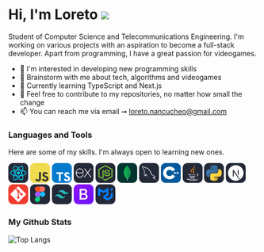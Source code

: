 # Hi, I'm Loreto <img src="https://i.pinimg.com/originals/80/7b/5c/807b5c4b02e765bb4930b7c66662ef4b.gif" width="60"></img>

Student of Computer Science and Telecommunications Engineering. I'm working on various projects with an aspiration to become a full-stack developer. Apart from programming, I have a great passion for videogames.

- 👀 I'm interested in developing new programming skills
- 💬 Brainstorm with me about tech, algorithms and videogames
- 🌱 Currently learning TypeScript and Next.js
- 🚀 Feel free to contribute to my repositories, no matter how small the change
- 📫 You can reach me via email ➞ loreto.nancucheo@gmail.com

### Languages and Tools

Here are some of my skills. I'm always open to learning new ones.

<p align='left'>
<a href='https://react.dev/' target='_blank'><img src='https://raw.githubusercontent.com/tandpfun/skill-icons/59059d9d1a2c092696dc66e00931cc1181a4ce1f/icons/React-Dark.svg' height='40' alt=''/></a>
<a href='https://developer.mozilla.org/en-US/docs/Web/JavaScript' target='_blank'><img src='https://raw.githubusercontent.com/tandpfun/skill-icons/59059d9d1a2c092696dc66e00931cc1181a4ce1f/icons/JavaScript.svg' height='40'/></a>
<a href='https://www.typescriptlang.org/' target='_blank'><img src='https://raw.githubusercontent.com/tandpfun/skill-icons/59059d9d1a2c092696dc66e00931cc1181a4ce1f/icons/TypeScript.svg' height='40'/></a>
<a href='https://expressjs.com/' target='_blank'><img src='https://raw.githubusercontent.com/tandpfun/skill-icons/59059d9d1a2c092696dc66e00931cc1181a4ce1f/icons/ExpressJS-Dark.svg' height='40'/></a>
<a href='https://nodejs.org/en' target='_blank'><img src='https://raw.githubusercontent.com/tandpfun/skill-icons/59059d9d1a2c092696dc66e00931cc1181a4ce1f/icons/NodeJS-Dark.svg' height='40'/></a>
<a href='https://www.mongodb.com/' target='_blank'><img src='https://raw.githubusercontent.com/tandpfun/skill-icons/59059d9d1a2c092696dc66e00931cc1181a4ce1f/icons/MongoDB.svg' height='40'/></a>
<a href='https://www.mysql.com/' target='_blank'><img src='https://raw.githubusercontent.com/tandpfun/skill-icons/59059d9d1a2c092696dc66e00931cc1181a4ce1f/icons/MySQL-Dark.svg' height='40'/></a>
<a href='https://learn.microsoft.com/en-us/cpp/cpp/?view=msvc-170' target='_blank'><img src='https://raw.githubusercontent.com/tandpfun/skill-icons/59059d9d1a2c092696dc66e00931cc1181a4ce1f/icons/CPP.svg' height='40'/></a>
<a href='https://www.java.com/en/' target='_blank'><img src='https://raw.githubusercontent.com/tandpfun/skill-icons/59059d9d1a2c092696dc66e00931cc1181a4ce1f/icons/Java-Dark.svg' height='40'/></a>
<a href='https://www.python.org/' target='_blank'><img src='https://raw.githubusercontent.com/tandpfun/skill-icons/59059d9d1a2c092696dc66e00931cc1181a4ce1f/icons/Python-Dark.svg' height='40'/></a>
<a href='https://nextjs.org/' target='_blank'><img src='https://raw.githubusercontent.com/tandpfun/skill-icons/59059d9d1a2c092696dc66e00931cc1181a4ce1f/icons/NextJS-Dark.svg' height='40'/></a>
<a href='https://git-scm.com/' target='_blank'><img src='https://raw.githubusercontent.com/tandpfun/skill-icons/59059d9d1a2c092696dc66e00931cc1181a4ce1f/icons/Git.svg' height='40'/></a>
<a href='https://www.figma.com/' target='_blank'><img src='https://raw.githubusercontent.com/tandpfun/skill-icons/59059d9d1a2c092696dc66e00931cc1181a4ce1f/icons/Figma-Dark.svg' height='40'/></a>
<a href='https://tailwindcss.com/' target='_blank'><img src='https://raw.githubusercontent.com/tandpfun/skill-icons/59059d9d1a2c092696dc66e00931cc1181a4ce1f/icons/TailwindCSS-Dark.svg' height='40'/></a>
<a href='https://getbootstrap.com/' target='_blank'><img src='https://raw.githubusercontent.com/tandpfun/skill-icons/59059d9d1a2c092696dc66e00931cc1181a4ce1f/icons/Bootstrap.svg' height='40'/></a>
<a href='https://mui.com/' target='_blank'><img src='https://raw.githubusercontent.com/tandpfun/skill-icons/59059d9d1a2c092696dc66e00931cc1181a4ce1f/icons/MaterialUI-Dark.svg' height='40'/></a>

### My Github Stats

![Top Langs](https://github-readme-stats.vercel.app/api/top-langs/?username=loretito&layout=compact&theme=dark&hide_border=true)


